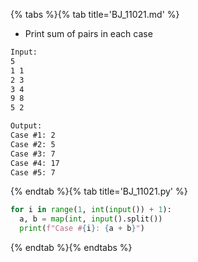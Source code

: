 {% tabs %}{% tab title='BJ_11021.md' %}

* Print sum of pairs in each case

```txt
Input:
5
1 1
2 3
3 4
9 8
5 2

Output:
Case #1: 2
Case #2: 5
Case #3: 7
Case #4: 17
Case #5: 7
```

{% endtab %}{% tab title='BJ_11021.py' %}

```py
for i in range(1, int(input()) + 1):
  a, b = map(int, input().split())
  print(f"Case #{i}: {a + b}")
```

{% endtab %}{% endtabs %}
